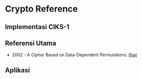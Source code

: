 # Crypto Reference

## Implementasi CIKS-1

## Referensi Utama

* 2002 - A Cipher Based on Data-Dependent Permutations. [lihat](2002.moldovyan_moldovyan.pdf)

## Aplikasi